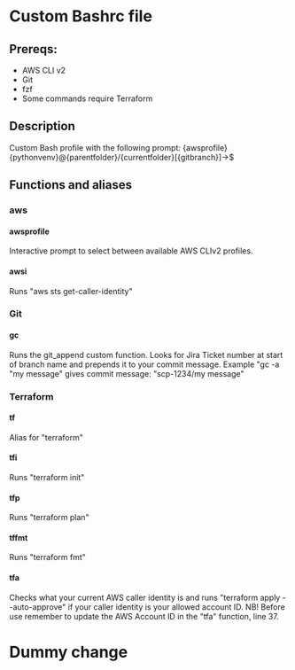 # Custom Bashrc file


## Prereqs:
- AWS CLI v2
- Git
- fzf
- Some commands require Terraform


## Description
Custom Bash profile with the following prompt:
{awsprofile}{pythonvenv}@{parentfolder}/{currentfolder}[{gitbranch}]->$



## Functions and aliases

### aws
#### awsprofile

Interactive prompt to select between available AWS CLIv2 profiles.

#### awsi

Runs "aws sts get-caller-identity"

### Git
#### gc
Runs the git_append custom function. Looks for Jira Ticket number at start of branch name and prepends it to your commit message. Example "gc -a "my message" gives commit message: "scp-1234/my message"

### Terraform
#### tf

Alias for "terraform"

#### tfi

Runs "terraform init"

#### tfp

Runs "terraform plan"

#### tffmt

Runs "terraform fmt"

#### tfa

Checks what your current AWS caller identity is and runs "terraform apply --auto-approve" if your caller identity is your allowed account ID. NB! Before use remember to update the AWS Account ID in the "tfa" function, line 37.

# Dummy change

